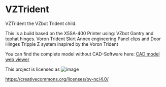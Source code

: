 # VZTrident
VZTrident the VZbot Trident child.

This is a build based on the X5SA-400 Printer using:
VZbot Gantry and tophat hinges.
Voron Trident Skirt
Annex engineering Panel clips and Door Hinges
Tripple Z system inspired by the Voron Trident

You can find the complete model without CAD-Software here: [CAD model web viewer](https://a360.co/3ITT817) 


This project is licensed as
![image](https://user-images.githubusercontent.com/37383368/139769027-7267da5b-7f58-499d-96bc-e41d164a3aac.png)

https://creativecommons.org/licenses/by-nc/4.0/
